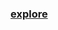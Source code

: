 ### [explore](https://github.com/Xelerezex/python-anaconda-space/blob/master/15-playground/PlayGround.ipynb)
